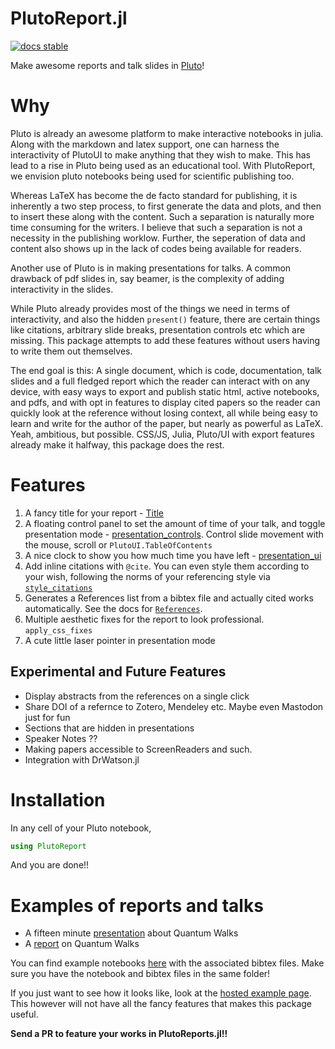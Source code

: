 # PlutoReport.jl

[![docs stable](https://img.shields.io/badge/docs-stable-blue.svg)](https://dhruvasambrani.github.io/PlutoReport.jl)

Make awesome reports and talk slides in [Pluto](https://github.com/fonsp/Pluto.jl)! 

# Why

Pluto is already an awesome platform to make interactive notebooks in julia. Along with the markdown and latex support, one can harness the interactivity of PlutoUI to make anything that they wish to make. This has lead to a rise in Pluto being used as an educational tool. With PlutoReport, we envision pluto notebooks being used for scientific publishing too. 

Whereas LaTeX has become the de facto standard for publishing, it is inherently a two step process, to first generate the data and plots, and then to insert these along with the content. Such a separation is naturally more time consuming for the writers. I believe that such a separation is not a necessity in the publishing worklow. Further, the seperation of data and content also shows up in the lack of codes being available for readers.

Another use of Pluto is in making presentations for talks. A common drawback of pdf slides in, say beamer, is the complexity of adding interactivity in the slides.

While Pluto already provides most of the things we need in terms of interactivity, and also the hidden `present()` feature, there are certain things like citations, arbitrary slide breaks, presentation controls etc which are missing. This package attempts to add these features without users having to write them out themselves.

The end goal is this: A single document, which is code, documentation, talk slides and a full fledged report which the reader can interact with on any device, with easy ways to export and publish static html, active notebooks, and pdfs, and with opt in features to display cited papers so the reader can quickly look at the reference without losing context, all while being easy to learn and write for the author of the paper, but nearly as powerful as LaTeX. Yeah, ambitious, but possible. CSS/JS, Julia, Pluto/UI with export features already make it halfway, this package does the rest.

# Features

1. A fancy title for your report - [Title](@ref)
2. A floating control panel to set the amount of time of your talk, and toggle presentation mode - [presentation_controls](@ref). Control slide movement with the mouse, scroll or `PlutoUI.TableOfContents`
3. A nice clock to show you how much time you have left - [presentation_ui](@ref)
4. Add inline citations with `@cite`. You can even style them according to your wish, following the norms of your referencing style via [`style_citations`](@ref)
5. Generates a References list from a bibtex file and actually cited works automatically. See the docs for [`References`](@ref).
6. Multiple aesthetic fixes for the report to look professional. `apply_css_fixes`
7.  A cute little laser pointer in presentation mode

## Experimental and Future Features

- Display abstracts from the references on a single click
- Share DOI of a refernce to Zotero, Mendeley etc. Maybe even Mastodon just for fun
- Sections that are hidden in presentations
- Speaker Notes ??
- Making papers accessible to ScreenReaders and such.
- Integration with DrWatson.jl

# Installation

In any cell of your Pluto notebook,

```julia
using PlutoReport
```

And you are done!!


# Examples of reports and talks

- A fifteen minute [presentation]() about Quantum Walks
- A [report]() on Quantum Walks

You can find example notebooks [here](https://github.com/DhruvaSambrani/PlutoReport.jl/tree/main/examples) with the associated bibtex files. Make sure you have the notebook and bibtex files in the same folder!

If you just want to see how it looks like, look at the [hosted example page](./example.html). This however will not have all the fancy features that makes this package useful.

**Send a PR to feature your works in PlutoReports.jl!!**

